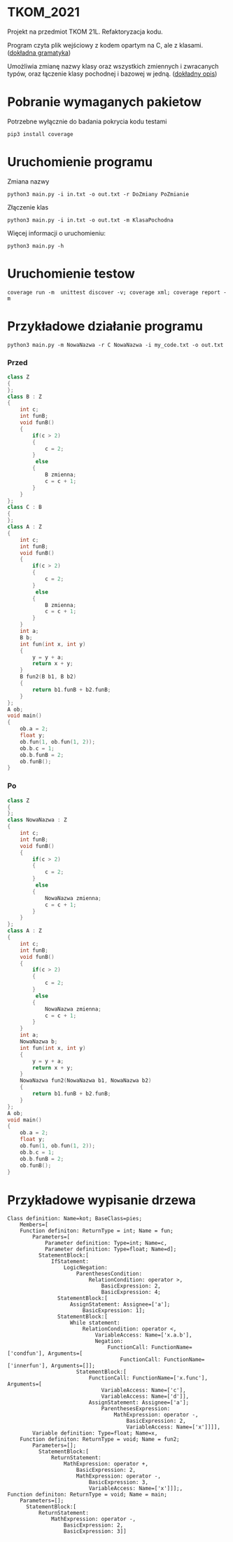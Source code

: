 # TKOM_2021
Projekt na przedmiot TKOM 21L. Refaktoryzacja kodu.

Program czyta plik wejściowy z kodem opartym na C, ale z klasami. ([dokładna gramatyka](gramatyka.ebnf))

Umożliwia zmianę nazwy klasy oraz wszystkich zmiennych i zwracanych typów, oraz łączenie klasy pochodnej i bazowej w jedną. ([dokładny opis](dokumentacja_koncowa.pdf))

# Pobranie wymaganych pakietow
Potrzebne wyłącznie do badania pokrycia kodu testami
```
pip3 install coverage
```
# Uruchomienie programu
Zmiana nazwy
```
python3 main.py -i in.txt -o out.txt -r DoZmiany PoZmianie
```
Złączenie klas
```
python3 main.py -i in.txt -o out.txt -m KlasaPochodna
```

Więcej informacji o uruchomieniu:
```
python3 main.py -h
```
# Uruchomienie testow
```
coverage run -m  unittest discover -v; coverage xml; coverage report -m
```
# Przykładowe działanie programu 
```
python3 main.py -m NowaNazwa -r C NowaNazwa -i my_code.txt -o out.txt
```
### **Przed**
```C++
class Z
{
};
class B : Z
{
	int c;
	int funB;
	void funB()
	{
		if(c > 2)
		{
			c = 2;
		}
		 else
		{
			B zmienna;
			c = c + 1;
		}
	}
};
class C : B
{
};
class A : Z
{
	int c;
	int funB;
	void funB()
	{
		if(c > 2)
		{
			c = 2;
		}
		 else
		{
			B zmienna;
			c = c + 1;
		}
	}
	int a;
	B b;
	int fun(int x, int y)
	{
		y = y + a;
		return x + y;
	}
	B fun2(B b1, B b2)
	{
		return b1.funB + b2.funB;
	}
};
A ob;
void main()
{
	ob.a = 2;
	float y;
	ob.fun(1, ob.fun(1, 2));
	ob.b.c = 1;
	ob.b.funB = 2;
	ob.funB();
}
```
### **Po**
```C++
class Z
{
};
class NowaNazwa : Z
{
	int c;
	int funB;
	void funB()
	{
		if(c > 2)
		{
			c = 2;
		}
		 else
		{
			NowaNazwa zmienna;
			c = c + 1;
		}
	}
};
class A : Z
{
	int c;
	int funB;
	void funB()
	{
		if(c > 2)
		{
			c = 2;
		}
		 else
		{
			NowaNazwa zmienna;
			c = c + 1;
		}
	}
	int a;
	NowaNazwa b;
	int fun(int x, int y)
	{
		y = y + a;
		return x + y;
	}
	NowaNazwa fun2(NowaNazwa b1, NowaNazwa b2)
	{
		return b1.funB + b2.funB;
	}
};
A ob;
void main()
{
	ob.a = 2;
	float y;
	ob.fun(1, ob.fun(1, 2));
	ob.b.c = 1;
	ob.b.funB = 2;
	ob.funB();
}

```
# Przykładowe wypisanie drzewa
```[
Class definition: Name=kot; BaseClass=pies; 
    Members=[
    Function definiton: ReturnType = int; Name = fun; 
        Parameters=[
            Parameter definition: Type=int; Name=c,   
            Parameter definition: Type=float; Name=d];
          StatementBlock:[
              IfStatement:
                  LogicNegation:
                      ParenthesesCondition:
                          RelationCondition: operator >,
                              BasicExpression: 2,
                              BasicExpression: 4;
                StatementBlock:[
                    AssignStatement: Assignee=['a'];
                        BasicExpression: 1];
                StatementBlock:[
                    While statement:
                        RelationCondition: operator <,
                            VariableAccess: Name=['x.a.b'],
                            Negation:
                                FunctionCall: FunctionName=['condfun'], Arguments=[
                                    FunctionCall: FunctionName=['innerfun'], Arguments=[]];
                      StatementBlock:[
                          FunctionCall: FunctionName=['x.func'], Arguments=[
                              VariableAccess: Name=['c'],
                              VariableAccess: Name=['d']],
                          AssignStatement: Assignee=['a'];
                              ParenthesesExpression:
                                  MathExpression: operator -,
                                      BasicExpression: 2,
                                      VariableAccess: Name=['x']]]],
        Variable definition: Type=float; Name=x,
    Function definiton: ReturnType = void; Name = fun2;
        Parameters=[];
          StatementBlock:[
              ReturnStatement:
                  MathExpression: operator +,
                      BasicExpression: 2,
                      MathExpression: operator -,
                          BasicExpression: 3,
                          VariableAccess: Name=['x']]];,
Function definiton: ReturnType = void; Name = main;
    Parameters=[];
      StatementBlock:[
          ReturnStatement:
              MathExpression: operator -,
                  BasicExpression: 2,
                  BasicExpression: 3]]
```